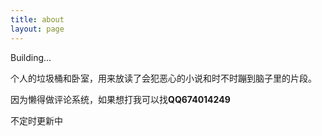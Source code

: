 ```yaml
---
title: about
layout: page
---
```


Building...

个人的垃圾桶和卧室，用来放读了会犯恶心的小说和时不时蹦到脑子里的片段。

因为懒得做评论系统，如果想打我可以找**QQ674014249**

不定时更新中

